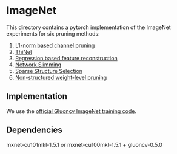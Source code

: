 # ImageNet
This directory contains a pytorch implementation of the ImageNet experiments for six pruning methods:  

1. [L1-norm based channel pruning](https://arxiv.org/abs/1608.08710)
2. [ThiNet](https://arxiv.org/abs/1707.06342)
3. [Regression based feature reconstruction](https://arxiv.org/abs/1707.06168)
4. [Network Slimming](https://arxiv.org/abs/1708.06519)
5. [Sparse Structure Selection](https://arxiv.org/abs/1707.01213)
6. [Non-structured weight-level pruning](https://arxiv.org/abs/1506.02626)

## Implementation
We use the [official Gluoncv ImageNet training code](https://gluon-cv.mxnet.io/_downloads/6ecf3a8b8036c8af2c65a18f473f1acb/train_imagenet.py).

## Dependencies
mxnet-cu101mkl-1.5.1 or mxnet-cu100mkl-1.5.1 + gluoncv-0.5.0
